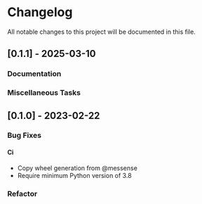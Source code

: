 # Changelog

All notable changes to this project will be documented in this file.

## [0.1.1] - 2025-03-10

### Documentation


### Miscellaneous Tasks


## [0.1.0] - 2023-02-22

### Bug Fixes

#### Ci

- Copy wheel generation from @messense
- Require minimum Python version of 3.8


### Refactor


<!-- CEMS BV. -->
